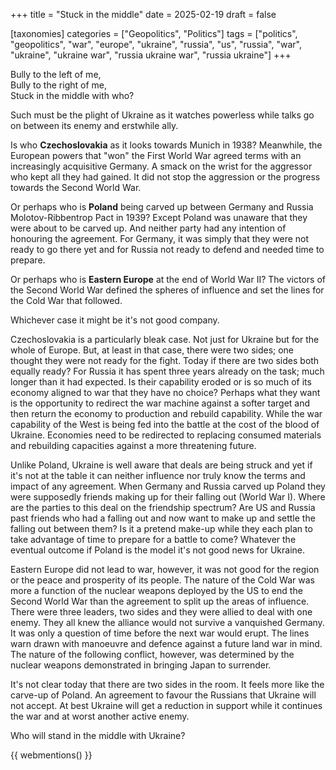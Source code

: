+++
title = "Stuck in the middle"
date = 2025-02-19
draft = false

[taxonomies]
categories = ["Geopolitics", "Politics"]
tags = ["politics", "geopolitics", "war", "europe", "ukraine", "russia", "us", "russia", "war", "ukraine", "ukraine war", "russia ukraine war", "russia ukraine"]
+++

Bully to the left of me,  
Bully to the right of me,  
Stuck in the middle with who?

<!-- more -->

Such must be the plight of Ukraine as it watches powerless while talks go on between its enemy and erstwhile ally.

Is who **Czechoslovakia** as it looks towards Munich in 1938? Meanwhile, the European powers that "won" the First World War agreed terms with an increasingly acquisitive Germany. A smack on the wrist for the aggressor who kept all they had gained. It did not stop the aggression or the progress towards the Second World War.

Or perhaps who is **Poland** being carved up between Germany and Russia Molotov-Ribbentrop Pact in 1939? Except Poland was unaware that they were about to be carved up. And neither party had any intention of honouring the agreement. For Germany, it was simply that they were not ready to go there yet and for Russia not ready to defend and needed time to prepare.

Or perhaps who is **Eastern Europe** at the end of World War II? The victors of the Second World War defined the spheres of influence and set the lines for the Cold War that followed.

Whichever case it might be it's not good company.

Czechoslovakia is a particularly bleak case. Not just for Ukraine but for the whole of Europe. But, at least in that case, there were two sides; one thought they were not ready for the fight. Today if there are two sides both equally ready? For Russia it has spent three years already on the task; much longer than it had expected. Is their capability eroded or is so much of its economy aligned to war that they have no choice? Perhaps what they want is the opportunity to redirect the war machine against a softer target and then return the economy to production and rebuild capability. While the war capability of the West is being fed into the battle at the cost of the blood of Ukraine. Economies need to be redirected to replacing consumed materials and rebuilding capacities against a more threatening future.

Unlike Poland, Ukraine is well aware that deals are being struck and yet if it's not at the table it can neither influence nor truly know the terms and impact of any agreement. When Germany and Russia carved up Poland they were supposedly friends making up for their falling out (World War I). Where are the parties to this deal on the friendship spectrum? Are US and Russia past friends who had a falling out and now want to make up and settle the falling out between them? Is it a pretend make-up while they each plan to take advantage of time to prepare for a battle to come? Whatever the eventual outcome if Poland is the model it's not good news for Ukraine.

Eastern Europe did not lead to war, however, it was not good for the region or the peace and prosperity of its people. The nature of the Cold War was more a function of the nuclear weapons deployed by the US to end the Second World War than the  agreement to split up the areas of influence. There were three leaders, two sides and they were allied to deal with one enemy. They all knew the alliance would not survive a vanquished Germany. It was only a question of time before the next war would erupt. The lines warn drawn with manoeuvre and defence against a future land war in mind. The nature of the following conflict, however, was determined by the nuclear weapons demonstrated in bringing Japan to surrender.

It's not clear today that there are two sides in the room. It feels more like the carve-up of Poland. An agreement to favour the Russians that Ukraine will not accept. At best Ukraine will get a reduction in support while it continues the war and at worst another active enemy.

Who will stand in the middle with Ukraine?

{{ webmentions() }}

